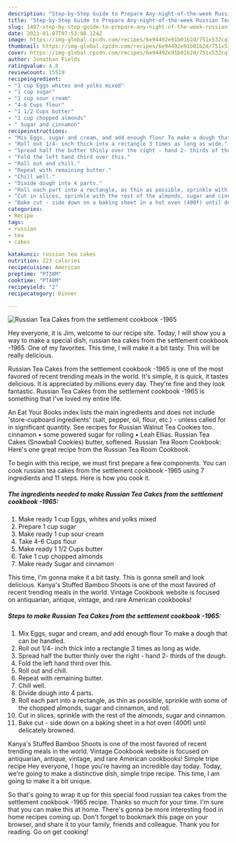```yaml
---
description: "Step-by-Step Guide to Prepare Any-night-of-the-week Russian Tea Cakes from the settlement cookbook -1965"
title: "Step-by-Step Guide to Prepare Any-night-of-the-week Russian Tea Cakes from the settlement cookbook -1965"
slug: 1407-step-by-step-guide-to-prepare-any-night-of-the-week-russian-tea-cakes-from-the-settlement-cookbook-1965
date: 2021-01-07T07:53:08.124Z
image: https://img-global.cpcdn.com/recipes/6e94492e91b01b2d/751x532cq70/russian-tea-cakes-from-the-settlement-cookbook-1965-recipe-main-photo.jpg
thumbnail: https://img-global.cpcdn.com/recipes/6e94492e91b01b2d/751x532cq70/russian-tea-cakes-from-the-settlement-cookbook-1965-recipe-main-photo.jpg
cover: https://img-global.cpcdn.com/recipes/6e94492e91b01b2d/751x532cq70/russian-tea-cakes-from-the-settlement-cookbook-1965-recipe-main-photo.jpg
author: Jonathan Fields
ratingvalue: 4.8
reviewcount: 15519
recipeingredient:
- "1 cup Eggs whites and yolks mixed"
- "1 cup sugar"
- "1 cup sour cream"
- "4-6 Cups flour"
- "1 1/2 Cups butter"
- "1 cup chopped almonds"
- " Sugar and cinnamon"
recipeinstructions:
- "Mix Eggs, sugar and cream, and add enough flour To make a dough that can be handled."
- "Roll out 1/4- inch thick into a rectangle 3 times as long as wide."
- "Spread half the butter thinly over the right - hand 2- thirds of the dough."
- "Fold the left hand third over this."
- "Roll out and chill."
- "Repeat with remaining butter."
- "Chill well."
- "Divide dough into 4 parts."
- "Roll each part into a rectangle, as thin as possible, sprinkle with some of the chopped almonds, sugar and cinnamon, and roll."
- "Cut in slices, sprinkle with the rest of the almonds, sugar and cinnamon."
- "Bake cut - side down on a baking sheet in a hot oven (400f) until delicately browned."
categories:
- Recipe
tags:
- russian
- tea
- cakes

katakunci: russian tea cakes 
nutrition: 223 calories
recipecuisine: American
preptime: "PT38M"
cooktime: "PT40M"
recipeyield: "2"
recipecategory: Dinner

---
```



![Russian Tea Cakes from the settlement cookbook -1965](https://img-global.cpcdn.com/recipes/6e94492e91b01b2d/751x532cq70/russian-tea-cakes-from-the-settlement-cookbook-1965-recipe-main-photo.jpg)

Hey everyone, it is Jim, welcome to our recipe site. Today, I will show you a way to make a special dish, russian tea cakes from the settlement cookbook -1965. One of my favorites. This time, I will make it a bit tasty. This will be really delicious.

Russian Tea Cakes from the settlement cookbook -1965 is one of the most favored of recent trending meals in the world. It's simple, it is quick, it tastes delicious. It is appreciated by millions every day. They're fine and they look fantastic. Russian Tea Cakes from the settlement cookbook -1965 is something that I've loved my entire life.

An Eat Your Books index lists the main ingredients and does not include &#39;store-cupboard ingredients&#39; (salt, pepper, oil, flour, etc.) - unless called for in significant quantity. See recipes for Russian Walnut Tea Cookies too.. cinnamon • some powered sugar for rolling • Leah Ellias. Russian Tea Cakes (Snowball Cookies) butter, softened. Russian Tea Room Cookbook: Here&#39;s one great recipe from the Russian Tea Room Cookbook.


To begin with this recipe, we must first prepare a few components. You can cook russian tea cakes from the settlement cookbook -1965 using 7 ingredients and 11 steps. Here is how you cook it.

<!--inarticleads1-->

##### The ingredients needed to make Russian Tea Cakes from the settlement cookbook -1965:

1. Make ready 1 cup Eggs, whites and yolks mixed
1. Prepare 1 cup sugar
1. Make ready 1 cup sour cream
1. Take 4-6 Cups flour
1. Make ready 1 1/2 Cups butter
1. Take 1 cup chopped almonds
1. Make ready  Sugar and cinnamon


This time, I&#39;m gonna make it a bit tasty. This is gonna smell and look delicious. Kanya&#39;s Stuffed Bamboo Shoots is one of the most favored of recent trending meals in the world. Vintage Cookbook website is focused on antiquarian, antique, vintage, and rare American cookbooks! 

<!--inarticleads2-->

##### Steps to make Russian Tea Cakes from the settlement cookbook -1965:

1. Mix Eggs, sugar and cream, and add enough flour To make a dough that can be handled.
1. Roll out 1/4- inch thick into a rectangle 3 times as long as wide.
1. Spread half the butter thinly over the right - hand 2- thirds of the dough.
1. Fold the left hand third over this.
1. Roll out and chill.
1. Repeat with remaining butter.
1. Chill well.
1. Divide dough into 4 parts.
1. Roll each part into a rectangle, as thin as possible, sprinkle with some of the chopped almonds, sugar and cinnamon, and roll.
1. Cut in slices, sprinkle with the rest of the almonds, sugar and cinnamon.
1. Bake cut - side down on a baking sheet in a hot oven (400f) until delicately browned.


Kanya&#39;s Stuffed Bamboo Shoots is one of the most favored of recent trending meals in the world. Vintage Cookbook website is focused on antiquarian, antique, vintage, and rare American cookbooks! Simple tripe recipe Hey everyone, I hope you&#39;re having an incredible day today. Today, we&#39;re going to make a distinctive dish, simple tripe recipe. This time, I am going to make it a bit unique. 

So that's going to wrap it up for this special food russian tea cakes from the settlement cookbook -1965 recipe. Thanks so much for your time. I'm sure that you can make this at home. There's gonna be more interesting food in home recipes coming up. Don't forget to bookmark this page on your browser, and share it to your family, friends and colleague. Thank you for reading. Go on get cooking!
